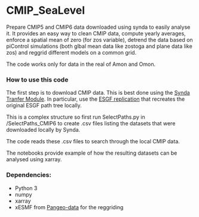 # CMIP_SeaLevel

Prepare CMIP5 and CMIP6 data downloaded using synda to easily analyse it. It provides an easy way to clean CMIP data, compute yearly averages, enforce a spatial mean of zero (for zos variable), detrend the data based on piControl simulations (both glbal mean data like zostoga and plane data like zos) and reggrid different models on a common grid.

The code works only for data in the real of Amon and Omon.

### How to use this code

The first step is to download CMIP data. This is best done using the [Synda Tranfer Module](https://prodiguer.github.io/synda/sdt/sdt.html). In particular, use the [ESGF replication](https://prodiguer.github.io/synda/sdt/replication.html) that recreates the original ESGF path tree locally. 

This is a complex structure so first run SelectPaths.py in /SelectPaths_CMIP6 to create .csv files listing the datasets that were downloaded locally by Synda.

The code reads these .csv files to search through the local CMIP data.

The notebooks provide example of how the resulting datasets can be analysed using xarray.

### Dependencies:
- Python 3
- numpy
- xarray
- xESMF from [Pangeo-data](https://github.com/pangeo-data/xESMF) for the reggriding


